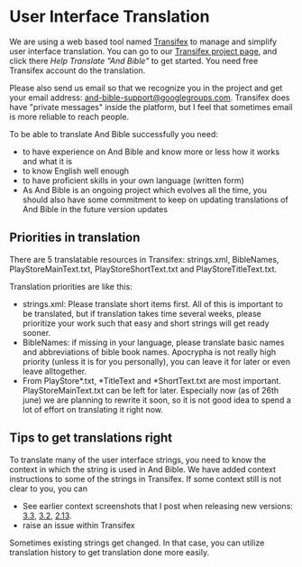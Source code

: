 # User Interface Translation #

We are using a web based tool named [Transifex](https://www.transifex.com/) to manage and simplify user interface translation. You can go to our [Transifex project page](https://www.transifex.com/mjdenham/andbible/), and click there _Help Translate "And Bible"_ to get started. You need free Transifex account do the translation.

Please also send us email so that we recognize you in the project and get your email address: and-bible-support@googlegroups.com. Transifex does have "private messages" inside the platform, but I feel that sometimes email is more reliable to reach people.

To be able to translate And Bible successfully you need:
 - to have experience on And Bible and know more or less how it works and what it is 
 - to know English well enough
 - to have proficient skills in your own language (written form)
 - As And Bible is an ongoing project which evolves all the time, you should also have some commitment to keep on updating translations of And Bible in the future version updates
 
## Priorities in translation

There are 5 translatable resources in Transifex: strings.xml, BibleNames, PlayStoreMainText.txt, PlayStoreShortText.txt and PlayStoreTitleText.txt.

Translation priorities are like this:

 - strings.xml: Please translate short items first. All of this is important to be translated, but if translation takes time several weeks, please prioritize your work such that easy and short strings will get ready sooner.
 - BibleNames: if missing in your language, please translate basic names and abbreviations of bible book names. Apocrypha is not really high priority (unless it is for you personally), you can leave it for later or even leave alltogether.
 - From PlayStore*.txt, *TitleText and *ShortText.txt are most important. PlayStoreMainText.txt can be left for later. Especially now (as of 26th june) we are planning to rewrite it soon, so it is not good idea to spend a lot of effort on translating it right now.

## Tips to get translations right ##

To translate many of the user interface strings, you need to know the context in which the string is used in And Bible. We have added context instructions to some of the strings in Transifex. If some context still is not clear to you, you can

- See earlier context screenshots that I post when releasing new versions: [3.3](https://github.com/AndBible/and-bible/issues/573), [3.2](https://github.com/AndBible/and-bible/issues/472), [2.13](https://github.com/AndBible/and-bible/issues/159).
- raise an issue within Transifex 

Sometimes existing strings get changed. In that case, you can utilize translation history to get translation done more easily. 


